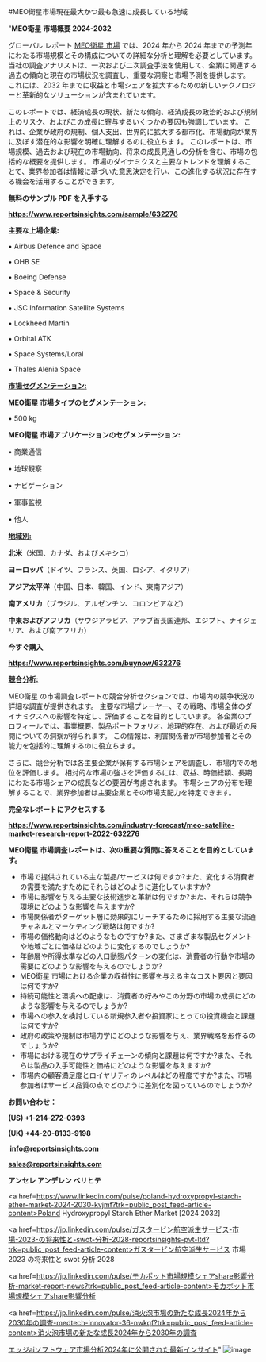 #MEO衛星市場現在最大かつ最も急速に成長している地域

"<strong>MEO衛星 市場概要 2024-2032</strong>

グローバル レポート <a href=https://www.reportsinsights.com/sample/632276>MEO衛星 市場</a> では、2024 年から 2024 年までの予測年にわたる市場規模とその構成についての詳細な分析と理解を必要としています。 当社の調査アナリストは、一次および二次調査手法を使用して、企業に関連する過去の傾向と現在の市場状況を調査し、重要な洞察と市場予測を提供します。 これには、2032 年までに収益と市場シェアを拡大​​するための新しいテクノロジーと革新的なソリューションが含まれています。

このレポートでは、経済成長の現状、新たな傾向、経済成長の政治的および規制上のリスク、およびこの成長に寄与するいくつかの要因も強調しています。 これは、企業が政府の規制、個人支出、世界的に拡大する都市化、市場動向が業界に及ぼす潜在的な影響を明確に理解するのに役立ちます。 このレポートは、市場規模、過去および現在の市場動向、将来の成長見通しの分析を含む、市場の包括的な概要を提供します。 市場のダイナミクスと主要なトレンドを理解することで、業界参加者は情報に基づいた意思決定を行い、この進化する状況に存在する機会を活用することができます。

<strong><b>無料のサンプル PDF を入手する</b></strong>

<a href=https://www.reportsinsights.com/sample/632276><strong><u>https://www.reportsinsights.com/sample/632276</u></strong></a>

<strong>主要な上場企業:</strong>

• Airbus Defence and Space

• OHB SE

• Boeing Defense

• Space & Security

• JSC Information Satellite Systems

• Lockheed Martin

• Orbital ATK

• Space Systems/Loral

• Thales Alenia Space

<strong><u>市場セグメンテーション</u></strong><strong><u>:</u></strong>

<strong>MEO衛星 市場タイプのセグメンテーション:</strong>

• 500 kg

<strong>MEO衛星 市場アプリケーションのセグメンテーション:</strong>

• 商業通信

• 地球観察

• ナビゲーション

• 軍事監視

• 他人

<strong><u>地域別</u></strong><strong><u>:</u></strong>

<strong>北米</strong>（米国、カナダ、およびメキシコ）

<strong>ヨーロッパ</strong>（ドイツ、フランス、英国、ロシア、イタリア）

<strong>アジア太平洋</strong>（中国、日本、韓国、インド、東南アジア）

<strong>南アメリカ</strong>（ブラジル、アルゼンチン、コロンビアなど）

<strong>中東およびアフリカ</strong>（サウジアラビア、アラブ首長国連邦、エジプト、ナイジェリア、および南アフリカ）

<strong>今すぐ購入</strong>

<a href=https://www.reportsinsights.com/buynow/632276><strong><u>https://www.reportsinsights.com/buynow/632276</u></strong></a>

<strong><u>競合分析:</u></strong>

MEO衛星 の市場調査レポートの競合分析セクションでは、市場内の競争状況の詳細な調査が提供されます。 主要な市場プレーヤー、その戦略、市場全体のダイナミクスへの影響を特定し、評価することを目的としています。 各企業のプロフィールでは、事業概要、製品ポートフォリオ、地理的存在、および最近の展開についての洞察が得られます。 この情報は、利害関係者が市場参加者とその能力を包括的に理解するのに役立ちます。

さらに、競合分析では各主要企業が保有する市場シェアを調査し、市場内での地位を評価します。 相対的な市場の強さを評価するには、収益、時価総額、長期にわたる市場シェアの成長などの要因が考慮されます。 市場シェアの分布を理解することで、業界参加者は主要企業とその市場支配力を特定できます。

<strong>完全なレポートにアクセスする</strong>

<a href=https://www.reportsinsights.com/industry-forecast/meo-satellite-market-research-report-2022-632276><strong><u><b>https://www.reportsinsights.com/industry-forecast/meo-satellite-market-research-report-2022-632276</b></u></strong></a>

<strong><b>MEO衛星 市場調査レポートは、次の重要な質問に答えることを目的としています。</b></strong>
<ul>
  <li>市場で提供されている主な製品/サービスは何ですか?また、変化する消費者の需要を満たすためにそれらはどのように進化していますか?</li>
  <li>市場に影響を与える主要な技術進歩と革新は何ですか?また、それらは競争環境にどのような影響を与えますか?</li>
  <li>市場関係者がターゲット層に効果的にリーチするために採用する主要な流通チャネルとマーケティング戦略は何ですか?</li>
  <li>市場の価格動向はどのようなものですか?また、さまざまな製品セグメントや地域ごとに価格はどのように変化するのでしょうか?</li>
  <li>年齢層や所得水準などの人口動態パターンの変化は、消費者の行動や市場の需要にどのような影響を与えるのでしょうか?</li>
  <li>MEO衛星 市場における企業の収益性に影響を与える主なコスト要因と要因は何ですか?</li>
  <li>持続可能性と環境への配慮は、消費者の好みやこの分野の市場の成長にどのような影響を与えるのでしょうか?</li>
  <li>市場への参入を検討している新規参入者や投資家にとっての投資機会と課題は何ですか?</li>
  <li>政府の政策や規制は市場力学にどのような影響を与え、業界戦略を形作るのでしょうか?</li>
  <li>市場における現在のサプライチェーンの傾向と課題は何ですか?また、それらは製品の入手可能性と価格にどのような影響を与えますか?</li>
  <li>市場内の顧客満足度とロイヤリティのレベルはどの程度ですか?また、市場参加者はサービス品質の点でどのように差別化を図っているのでしょうか?</li>
</ul>
<strong>お問い合わせ：</strong>

<strong>(US) +1-214-272-0393</strong>

<strong>(UK) +44-20-8133-9198</strong>

<strong> </strong><a href=info@reportsinsights.com><strong><u>info@reportsinsights.com</u></strong></a>

<a href=sales@reportsinsights.com><strong><u>sales@reportsinsights.com</u></strong></a>

<strong>アンセレ アンデレン ベリヒテ</strong>

<a href=https://www.linkedin.com/pulse/poland-hydroxypropyl-starch-ether-market-2024-2030-kvjmf?trk=public_post_feed-article-content>Poland Hydroxypropyl Starch Ether Market [2024 2032]</a>

<a href=https://jp.linkedin.com/pulse/ガスタービン航空派生サービス-市場-2023-の将来性と-swot-分析-2028-reportsinsights-pvt-ltd?trk=public_post_feed-article-content>ガスタービン航空派生サービス 市場 2023 の将来性と swot 分析 2028</a>

<a href=https://jp.linkedin.com/pulse/モカポット市場規模シェアshare影響分析-market-report-news?trk=public_post_feed-article-content>モカポット市場規模シェアshare影響分析</a>

<a href=https://jp.linkedin.com/pulse/消火泡市場の新たな成長2024年から2030年の調査-medtech-innovator-36-nwkqf?trk=public_post_feed-article-content>消火泡市場の新たな成長2024年から2030年の調査</a>

<a href=https://www.linkedin.com/pulse/エッジaiソフトウェア市場分析2024年に公開された最新インサイト-tribunal-analytics-360-7slnf/>エッジaiソフトウェア市場分析2024年に公開された最新インサイト</a>"
![image](https://github.com/ahaan12367/RIMarket24/assets/158471582/3500c6c2-c8c9-49fe-8dd0-7274a93479ee)
